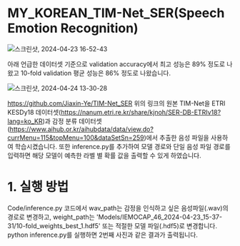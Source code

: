 # MY_KOREAN_TIM-Net_SER(Speech Emotion Recognition)

![스크린샷, 2024-04-23 16-52-43](https://github.com/horuragi1/MY_KOREAN_TIM-Net/assets/102857746/a10e08d9-ad0e-41d4-8e21-996765ed0666)

아래 언급한 데이터셋 기준으로 validation accuracy에서 최고 성능은 89% 정도로 나왔고 10-fold validation 평균 성능은 86% 정도로 나왔습니다.

![스크린샷, 2024-04-24 13-30-28](https://github.com/horuragi1/MY_KOREAN_TIM-Net/assets/102857746/21157981-100d-4ff0-99a7-6655897bfbe4)


https://github.com/Jiaxin-Ye/TIM-Net_SER
위의 링크의 원본 TIM-Net을 ETRI KESDy18 데이터셋(https://nanum.etri.re.kr/share/kjnoh/SER-DB-ETRIv18?lang=ko_KR)과 감정 분류 데이터셋(https://www.aihub.or.kr/aihubdata/data/view.do?currMenu=115&topMenu=100&dataSetSn=259)에서 추출한 음성 파일을 사용하여 학습시켰습니다.
또한 inference.py를 추가하여 모델 경로와 단일 음성 파일 경로를 입력하면 해당 모델이 예측한 라벨 별 확률 값을 출력할 수 있게 하였습니다.

# 1. 실행 방법

Code/inference.py 코드에서 wav_path는 감정을 인식하고 싶은 음성파일(.wav)의 경로로 변경하고, weight_path는 'Models/IEMOCAP_46_2024-04-23_15-37-31/10-fold_weights_best_1.hdf5' 또는 적절한 모델 파일(.hdf5)로 변경합니다.
python inference.py를 실행하면 2번째 사진과 같은 결과가 출력됩니다.
